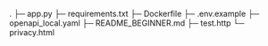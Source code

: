 .
├─ app.py
├─ requirements.txt
├─ Dockerfile
├─ .env.example
├─ openapi_local.yaml
├─ README_BEGINNER.md
├─ test.http
└─ privacy.html